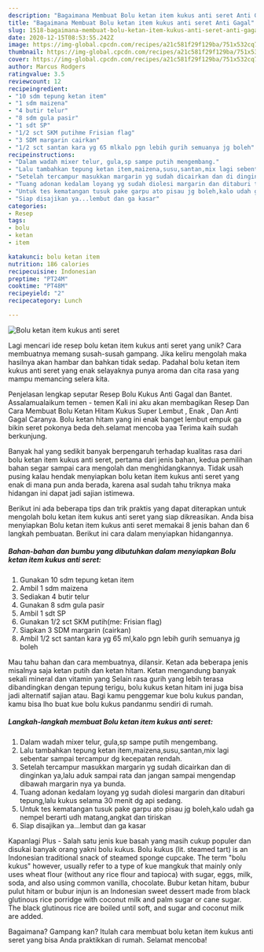 ```yaml
---
description: "Bagaimana Membuat Bolu ketan item kukus anti seret Anti Gagal"
title: "Bagaimana Membuat Bolu ketan item kukus anti seret Anti Gagal"
slug: 1518-bagaimana-membuat-bolu-ketan-item-kukus-anti-seret-anti-gagal
date: 2020-12-15T08:53:55.242Z
image: https://img-global.cpcdn.com/recipes/a21c581f29f129ba/751x532cq70/bolu-ketan-item-kukus-anti-seret-foto-resep-utama.jpg
thumbnail: https://img-global.cpcdn.com/recipes/a21c581f29f129ba/751x532cq70/bolu-ketan-item-kukus-anti-seret-foto-resep-utama.jpg
cover: https://img-global.cpcdn.com/recipes/a21c581f29f129ba/751x532cq70/bolu-ketan-item-kukus-anti-seret-foto-resep-utama.jpg
author: Marcus Rodgers
ratingvalue: 3.5
reviewcount: 12
recipeingredient:
- "10 sdm tepung ketan item"
- "1 sdm maizena"
- "4 butir telur"
- "8 sdm gula pasir"
- "1 sdt SP"
- "1/2 sct SKM putihme Frisian flag"
- "3 SDM margarin cairkan"
- "1/2 sct santan kara yg 65 mlkalo pgn lebih gurih semuanya jg boleh"
recipeinstructions:
- "Dalam wadah mixer telur, gula,sp sampe putih mengembang."
- "Lalu tambahkan tepung ketan item,maizena,susu,santan,mix lagi sebentar sampai tercampur dg kecepatan rendah."
- "Setelah tercampur masukkan margarin yg sudah dicairkan dan di dinginkan ya,lalu aduk sampai rata dan jangan sampai mengendap dibawah margarin nya ya bunda."
- "Tuang adonan kedalam loyang yg sudah diolesi margarin dan ditaburi tepung,lalu kukus selama 30 menit dg api sedang."
- "Untuk tes kematangan tusuk pake garpu ato pisau jg boleh,kalo udah ga nempel berarti udh matang,angkat dan tiriskan"
- "Siap disajikan ya...lembut dan ga kasar"
categories:
- Resep
tags:
- bolu
- ketan
- item

katakunci: bolu ketan item 
nutrition: 186 calories
recipecuisine: Indonesian
preptime: "PT24M"
cooktime: "PT48M"
recipeyield: "2"
recipecategory: Lunch

---
```



![Bolu ketan item kukus anti seret](https://img-global.cpcdn.com/recipes/a21c581f29f129ba/751x532cq70/bolu-ketan-item-kukus-anti-seret-foto-resep-utama.jpg)

Lagi mencari ide resep bolu ketan item kukus anti seret yang unik? Cara membuatnya memang susah-susah gampang. Jika keliru mengolah maka hasilnya akan hambar dan bahkan tidak sedap. Padahal bolu ketan item kukus anti seret yang enak selayaknya punya aroma dan cita rasa yang mampu memancing selera kita.

Penjelasan lengkap seputar Resep Bolu Kukus Anti Gagal dan Bantet. Assalamualaikum temen - temen Kali ini aku akan membagikan Resep Dan Cara Membuat Bolu Ketan Hitam Kukus Super Lembut , Enak , Dan Anti Gagal Caranya. Bolu ketan hitam yang ini enak banget lembut empuk ga bikin seret pokonya beda deh.selamat mencoba yaa Terima kaih sudah berkunjung.

Banyak hal yang sedikit banyak berpengaruh terhadap kualitas rasa dari bolu ketan item kukus anti seret, pertama dari jenis bahan, kedua pemilihan bahan segar sampai cara mengolah dan menghidangkannya. Tidak usah pusing kalau hendak menyiapkan bolu ketan item kukus anti seret yang enak di mana pun anda berada, karena asal sudah tahu triknya maka hidangan ini dapat jadi sajian istimewa.


Berikut ini ada beberapa tips dan trik praktis yang dapat diterapkan untuk mengolah bolu ketan item kukus anti seret yang siap dikreasikan. Anda bisa menyiapkan Bolu ketan item kukus anti seret memakai 8 jenis bahan dan 6 langkah pembuatan. Berikut ini cara dalam menyiapkan hidangannya.

<!--inarticleads1-->

##### Bahan-bahan dan bumbu yang dibutuhkan dalam menyiapkan Bolu ketan item kukus anti seret:

1. Gunakan 10 sdm tepung ketan item
1. Ambil 1 sdm maizena
1. Sediakan 4 butir telur
1. Gunakan 8 sdm gula pasir
1. Ambil 1 sdt SP
1. Gunakan 1/2 sct SKM putih(me: Frisian flag)
1. Siapkan 3 SDM margarin (cairkan)
1. Ambil 1/2 sct santan kara yg 65 ml,kalo pgn lebih gurih semuanya jg boleh


Mau tahu bahan dan cara membuatnya, dilansir. Ketan ada beberapa jenis misalnya saja ketan putih dan ketan hitam. Ketan mengandung banyak sekali mineral dan vitamin yang Selain rasa gurih yang lebih terasa dibandingkan dengan tepung terigu, bolu kukus ketan hitam ini juga bisa jadi alternatif sajian atau. Bagi kamu penggemar kue bolu kukus pandan, kamu bisa lho buat kue bolu kukus pandanmu sendiri di rumah. 

<!--inarticleads2-->

##### Langkah-langkah membuat Bolu ketan item kukus anti seret:

1. Dalam wadah mixer telur, gula,sp sampe putih mengembang.
1. Lalu tambahkan tepung ketan item,maizena,susu,santan,mix lagi sebentar sampai tercampur dg kecepatan rendah.
1. Setelah tercampur masukkan margarin yg sudah dicairkan dan di dinginkan ya,lalu aduk sampai rata dan jangan sampai mengendap dibawah margarin nya ya bunda.
1. Tuang adonan kedalam loyang yg sudah diolesi margarin dan ditaburi tepung,lalu kukus selama 30 menit dg api sedang.
1. Untuk tes kematangan tusuk pake garpu ato pisau jg boleh,kalo udah ga nempel berarti udh matang,angkat dan tiriskan
1. Siap disajikan ya...lembut dan ga kasar


Kapanlagi Plus - Salah satu jenis kue basah yang masih cukup populer dan disukai banyak orang yakni bolu kukus. Bolu kukus (lit. steamed tart) is an Indonesian traditional snack of steamed sponge cupcake. The term &#34;bolu kukus&#34; however, usually refer to a type of kue mangkuk that mainly only uses wheat flour (without any rice flour and tapioca) with sugar, eggs, milk, soda, and also using common vanilla, chocolate. Bubur ketan hitam, bubur pulut hitam or bubur injun is an Indonesian sweet dessert made from black glutinous rice porridge with coconut milk and palm sugar or cane sugar. The black glutinous rice are boiled until soft, and sugar and coconut milk are added. 

Bagaimana? Gampang kan? Itulah cara membuat bolu ketan item kukus anti seret yang bisa Anda praktikkan di rumah. Selamat mencoba!
